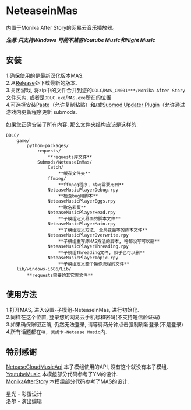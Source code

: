 # NeteaseinMas
内置于Monika After Story的网易云音乐播放器。

***注意:只支持Windows 可能不兼容Youtube Music和Night Music***


## 安装

1.确保使用的是最新汉化版本MAS.    
2.从[Release](https://github.com/PencilMario/NeteaseInMas/releases)处下载最新的版本.    
3.关闭游戏, 将zip中的文件合并到您的`DDLC`/`MAS_CN001***/Monika After Story`文件夹内, 或者是`DDLC.exe`/`MAS.exe`所在的位置    
4.可选择安装[Paste](https://github.com/Legendkiller21/MAS-Submods-Paste)（允许复制粘贴）和/或[Submod Updater Plugin](https://github.com/Booplicate/MAS-Submods-SubmodUpdaterPlugin)（允许通过游戏内更新程序更新 submods.     

如果您正确安装了所有内容, 那么文件夹结构应该是这样的:
```
DDLC/
    game/
        python-packages/
            requests/
                **requests库文件**
            Submods/NeteaseInMas/
                Catch/
                    **缓存文件夹**
                ffmpeg/
                    **ffmpeg程序, 转码需要用到**
                NeteaseMusicPlayerDebug.rpy 
                    **检查bug用脚本**
                NeteaseMusicPlayerEggs.rpy
                    **歌名彩蛋**
                NeteaseMusicPlayerHead.rpy
                    **子模组定义界面的脚本文件**
                NeteaseMusicPlayerMain.rpy
                    **子模组定义方法, 全局变量等的脚本文件**
                NeteaseMusicPlayerOverwrite.rpy
                    **子模组重写原MAS方法的脚本, 啥都没写可以删**
                NeteaseMusicPlayerThreading.rpy
                    **子模组Threading文件, 似乎也可以删**
                NeteaseMusicPlayerTopic.rpy
                    **子模组定义整个操作流程的文件**
    lib/windows-i686/Lib/
        **requests需要的其它库文件**
```

## 使用方法 
1.打开MAS, 进入设置-子模组-NeteaseInMas, 进行初始化.    
2.同样在这个位置, 登录您的网易云手机号和密码(不支持短信验证码)    
3.如果确保账密正确, 仍然无法登录, 请等待两分钟点击强制刷新登录(不是登录)    
4.所有话题都在`嘿, 莫妮卡-Netease Music`内.    

## 特别感谢
[NeteaseCloudMusicApi](https://github.com/Binaryify/NeteaseCloudMusicApi) 本子模组使用的API, 没有这个就没有本子模组.        
[YoutubeMusic](https://github.com/Booplicate/MAS-Submods-YouTubeMusic) 本模组部分代码参考了YM的设计.     
[MonikaAfterStory](https://github.com/Monika-After-Story/MonikaModDev) 本模组部分代码参考了MAS的设计.     

星光 - 彩蛋设计    
洛尔 - 演出编辑    